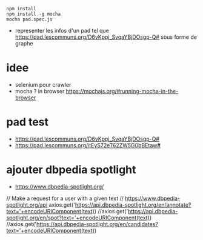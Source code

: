 ```
npm install
npm install -g mocha
mocha pad.spec.js

```


- representer les infos d'un pad tel que https://pad.lescommuns.org/D6vKppj_SvqaYBjDOsgp-Q# sous forme de graphe

# idee
- selenium pour crawler
- mocha ? in browser https://mochajs.org/#running-mocha-in-the-browser


# pad test
- https://pad.lescommuns.org/D6vKppj_SvqaYBjDOsgp-Q#
- https://pad.lescommuns.org/itEyS72eT62ZW5G0bBEtaw#

# ajouter dbpedia spotlight
- https://www.dbpedia-spotlight.org/

// Make a request for a user with a given text
// https://www.dbpedia-spotlight.org/api
  axios.get('https://api.dbpedia-spotlight.org/en/annotate?text='+encodeURIComponent(text))
//axios.get('https://api.dbpedia-spotlight.org/en/spot?text='+encodeURIComponent(text))
//axios.get('https://api.dbpedia-spotlight.org/en/candidates?text='+encodeURIComponent(text))
